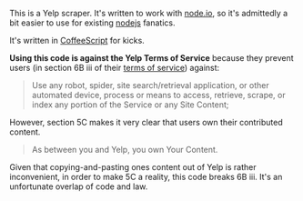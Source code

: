 This is a Yelp scraper. It's written to work with [node.io](http://ds.io/qyhaTF),
so it's admittedly a bit easier to use for existing [nodejs](http://nodejs.org)
fanatics.

It's written in [CoffeeScript](http://jashkenas.github.com/coffee-script/) for
kicks.

**Using this code is against the Yelp Terms of Service** because they prevent
users (in section 6B iii of their [terms of service](http://www.yelp.com/static?p=tos&country=US))
against:

> Use any robot, spider, site search/retrieval application, or other automated device, process or means to access, retrieve, scrape, or index any portion of the Service or any Site Content;

However, section 5C makes it very clear that users own their contributed content.

> As between you and Yelp, you own Your Content.

Given that copying-and-pasting ones content out of Yelp is rather inconvenient, in
order to make 5C a reality, this code breaks 6B iii. It's an unfortunate overlap of
code and law.
